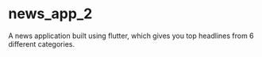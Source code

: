 # news_app_2

A news application built using flutter, which gives you top headlines from 6 different categories.


